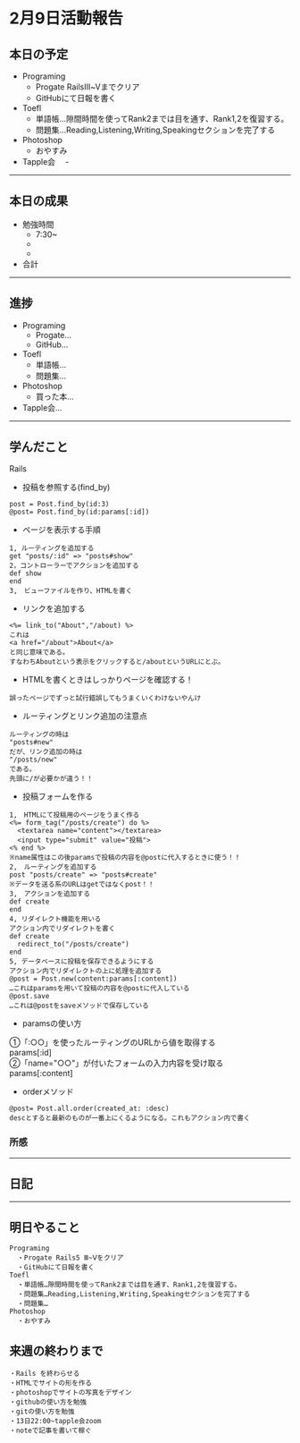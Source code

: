 # 2月9日活動報告
## 本日の予定

- Programing
  - Progate RailsⅢ~Ⅴまでクリア
  - GitHubにて日報を書く
- Toefl
  - 単語帳…隙間時間を使ってRank2までは目を通す、Rank1,2を復習する。
  - 問題集…Reading,Listening,Writing,Speakingセクションを完了する
- Photoshop
  - おやすみ
- Tapple会
　- 
___


## 本日の成果

- 勉強時間
  - 7:30~
  - 
  - 
- 合計
___

## 進捗
- Programing
  - Progate…
  - GitHub…
- Toefl
  - 単語帳…
  - 問題集…
- Photoshop
  - 買った本…
- Tapple会…

___
## 学んだこと
Rails 
- 投稿を参照する(find_by)
```
post = Post.find_by(id:3)
@post= Post.find_by(id:params[:id])
```
- ページを表示する手順
```
1, ルーティングを追加する
get "posts/:id" => "posts#show"
2，コントローラーでアクションを追加する
def show
end
3,　ビューファイルを作り、HTMLを書く
```

- リンクを追加する
```
<%= link_to("About","/about) %>
これは
<a href="/about">About</a>
と同じ意味である。
すなわちAboutという表示をクリックすると/aboutというURLにとぶ。
```
- HTMLを書くときはしっかりページを確認する！
```
誤ったページでずっと試行錯誤してもうまくいくわけないやんけ
```
- ルーティングとリンク追加の注意点
```
ルーティングの時は
"posts#new"
だが、リンク追加の時は
"/posts/new"
である。
先頭に/が必要かが違う！！
```
- 投稿フォームを作る
```
1,　HTMLにて投稿用のページをうまく作る
<%= form_tag("/posts/create") do %>
  <textarea name="content"></textarea>
  <input type="submit" value="投稿">
<% end %>
※name属性はこの後paramsで投稿の内容を@postに代入するときに使う！！
2,　ルーティングを追加する
post "posts/create" => "posts#create"
※データを送る系のURLはgetではなくpost！！
3,　アクションを追加する
def create
end
4, リダイレクト機能を用いる
アクション内でリダイレクトを書く
def create
  redirect_to("/posts/create")
end
5, データベースに投稿を保存できるようにする
アクション内でリダイレクトの上に処理を追加する
@post = Post.new(content:params[:content])
…これはparamsを用いて投稿の内容を@postに代入している
@post.save
…これは@postをsaveメソッドで保存している
```
- paramsの使い方

①「:○○」を使ったルーティングのURLから値を取得する  
params[:id]  
②「name="○○"」が付いたフォームの入力内容を受け取る  
params[:content]
- orderメソッド
```
@post= Post.all.order(created_at: :desc)
descとすると最新のものが一番上にくるようになる。これもアクション内で書く
```

### 所感

____
  
## 日記

___

## 明日やること
```
Programing
  ・Progate Rails5 Ⅲ~Ⅴをクリア
  ・GitHubにて日報を書く
Toefl
  ・単語帳…隙間時間を使ってRank2までは目を通す、Rank1,2を復習する。
  ・問題集…Reading,Listening,Writing,Speakingセクションを完了する
  ・問題集…
Photoshop
  ・おやすみ
```

## 来週の終わりまで
```
・Rails を終わらせる
・HTMLでサイトの形を作る
・photoshopでサイトの写真をデザイン
・githubの使い方を勉強
・gitの使い方を勉強
・13日22:00~tapple会zoom
・noteで記事を書いて稼ぐ
```